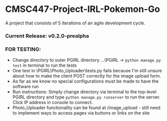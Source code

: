 # CMSC447-Project-IRL-Pokemon-Go
A project that consists of 5 iterations of an agile development cycle. 

### Current Release: v0.2.0-prealpha 

### FOR TESTING:
* Change directory to outer PGIRL directory ...\PGIRL -> `python manage.py test` in terminal to run the tests
* One test in \PGIRL\Photo_Uploader\tests.py fails because I'm still unsure about how to make the client POST correctly for the image upload form. 
* As far as we know no special configurations must be made to have the software run
* Run instructions: Simply change directory via terminal to the top-level PGIRL directory and type `python manage.py runserver` to run the server. Click IP address in console to connect.
* Photo_Uploader functionality can be found at /image_upload - still need to implement ways to access pages via buttons or links on the site
